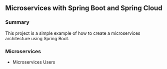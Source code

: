## Microservices with Spring Boot and Spring Cloud

### Summary
This project is a simple example of how to create a microservices architecture using Spring Boot.

### Microservices

- Microservices Users